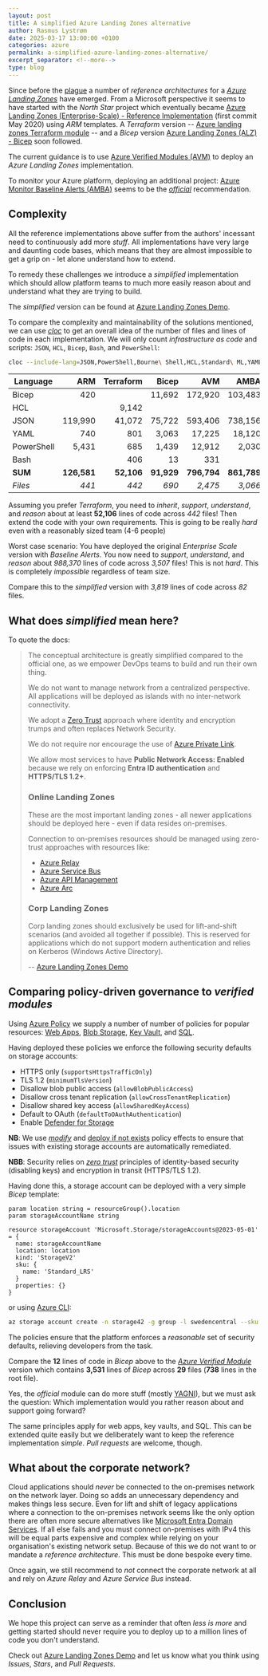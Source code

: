 ```yaml
---
layout: post
title: A simplified Azure Landing Zones alternative
author: Rasmus Lystrøm
date: 2025-03-17 13:00:00 +0100
categories: azure
permalink: a-simplified-azure-landing-zones-alternative/
excerpt_separator: <!--more-->
type: blog
---
```


Since before the [plague](https://en.wikipedia.org/wiki/COVID-19_pandemic) a number of *reference architectures* for a [*Azure Landing Zones*](https://learn.microsoft.com/en-us/azure/architecture/landing-zones/landing-zone-deploy) have emerged. From a Microsoft perspective it seems to have started with the *North Star* project which eventually became [Azure Landing Zones (Enterprise-Scale) - Reference Implementation](https://github.com/Azure/Enterprise-Scale/) (first commit May 2020) using *ARM* templates. A *Terraform* version -- [Azure landing zones Terraform module](https://github.com/Azure/terraform-azurerm-caf-enterprise-scale) -- and a *Bicep* version [Azure Landing Zones (ALZ) - Bicep](https://github.com/Azure/ALZ-Bicep) soon followed.

<!--more-->

The current guidance is to use [Azure Verified Modules (AVM)](https://github.com/Azure/bicep-registry-modules/) to deploy an *Azure Landing Zones* implementation.

To monitor your Azure platform, deploying an additional project: [Azure Monitor Baseline Alerts (AMBA)](https://github.com/Azure/azure-monitor-baseline-alerts/) seems to be the [*official*](https://learn.microsoft.com/en-us/azure/azure-monitor/alerts/alerts-overview#using-azure-policies-for-alerting-at-scale) recommendation.

## Complexity

All the reference implementations above suffer from the authors' incessant need to continuously add more *stuff*. All implementations have very large and daunting code bases, which means that they are almost impossible to get a grip on - let alone understand how to extend.

To remedy these challenges we introduce a *simplified* implementation which should allow platform teams to much more easily reason about and understand what they are trying to build.

The *simplified* version can be found at [Azure Landing Zones Demo](https://github.com/ondfisk/AzureLandingZonesDemo).

To compare the complexity and maintainability of the solutions mentioned, we can use [*cloc*](https://github.com/AlDanial/cloc) to get an overall idea of the number of files and lines of code in each implementation. We will only count *infrastructure as code* and scripts: `JSON`, `HCL`, `Bicep`, `Bash`, and `PowerShell`:

```bash
cloc --include-lang=JSON,PowerShell,Bourne\ Shell,HCL,Standard\ ML,YAML --force-lang="Standard ML,bicep" [path]
```

| Language    | ARM         | Terraform   | Bicep       | AVM         | AMBA        | Simplified  |
|-------------|------------:|------------:|------------:|------------:|------------:|------------:|
| Bicep       | 420         |             | 11,692      | 172,920     | 103,483     | 1,150       |
| HCL         |             | 9,142       |             |             |             |             |
| JSON        | 119,990     | 41,072      | 75,722      | 593,406     | 738,156     | 1,328       |
| YAML        | 740         | 801         | 3,063       | 17,225      | 18,120      | 886         |
| PowerShell  | 5,431       | 685         | 1,439       | 12,912      | 2,030       | 455         |
| Bash        |             | 406         | 13          | 331         |             |             |
| **SUM**     | **126,581** | **52,106**  | **91,929**  | **796,794** | **861,789** | **3,819**   |
| *Files*     | *441*       | *442*       | *690*       | *2,475*     | *3,066*     | *82*        |

Assuming you prefer *Terraform*, you need to *inherit*, *support*, *understand*, and *reason* about at least **52,106** lines of code across *442* files! Then extend the code with your own requirements. This is going to be really *hard* even with a reasonably sized team (4-6 people)

Worst case scenario: You have deployed the original *Enterprise Scale* version with *Baseline Alerts*. You now need to *support*, *understand*, and *reason* about *988,370* lines of code across *3,507* files! This is not *hard*. This is completely *impossible* regardless of team size.

Compare this to the *simplified* version with *3,819* lines of code across *82* files.

## What does *simplified* mean here?

To quote the docs:

> The conceptual architecture is greatly simplified compared to the official one, as we empower DevOps teams to build and run their own thing.
>
> We do not want to manage network from a centralized perspective. All applications will be deployed as islands with no inter-network connectivity.
>
> We adopt a [Zero Trust](https://learn.microsoft.com/en-us/security/zero-trust/zero-trust-overview) approach where identity and encryption trumps and often replaces Network Security.
>
> We do not require nor encourage the use of [Azure Private Link](https://azure.microsoft.com/en-gb/products/private-link/).
>
> We allow most services to have **Public Network Access: Enabled** because we rely on enforcing **Entra ID authentication** and **HTTPS/TLS 1.2+**.
>
> ### Online Landing Zones
>
> These are the most important landing zones - all newer applications should be deployed here - even if data resides on-premises.
>
> Connection to on-premises resources should be managed using zero-trust approaches with resources like:
>
> - [Azure Relay](https://learn.microsoft.com/en-us/azure/azure-relay/)
> - [Azure Service Bus](https://learn.microsoft.com/en-us/azure/service-bus-messaging/)
> - [Azure API Management](https://learn.microsoft.com/en-us/azure/api-management/)
> - [Azure Arc](https://azure.microsoft.com/en-us/products/azure-arc/)
>
> ### Corp Landing Zones
>
> Corp landing zones should exclusively be used for lift-and-shift scenarios (and avoided all together if possible). This is reserved for applications which do not support modern authentication and relies on Kerberos (Windows Active Directory).
>
> -- [Azure Landing Zones Demo](https://github.com/ondfisk/AzureLandingZonesDemo)

## Comparing policy-driven governance to *verified modules*

Using [Azure Policy](https://learn.microsoft.com/en-us/azure/governance/policy/overview) we supply a number of number of policies for popular resources: [Web Apps](https://azure.microsoft.com/en-us/products/app-service/web), [Blob Storage](https://azure.microsoft.com/en-us/products/storage/blobs/), [Key Vault](https://azure.microsoft.com/en-us/products/key-vault/), and [SQL](https://azure.microsoft.com/en-us/products/azure-sql).

Having deployed these policies we enforce the following security defaults on storage accounts:

- HTTPS only (`supportsHttpsTrafficOnly`)
- TLS 1.2 (`minimumTlsVersion`)
- Disallow blob public access (`allowBlobPublicAccess`)
- Disallow cross tenant replication (`allowCrossTenantReplication`)
- Disallow shared key access (`allowSharedKeyAccess`)
- Default to OAuth (`defaultToOAuthAuthentication`)
- Enable [Defender for Storage](https://learn.microsoft.com/en-us/azure/defender-for-cloud/defender-for-storage-introduction)

**NB**: We use [*modify*](https://learn.microsoft.com/en-us/azure/governance/policy/concepts/effect-modify) and [deploy if not exists](https://learn.microsoft.com/en-us/azure/governance/policy/concepts/effect-deploy-if-not-exists) policy effects to ensure that issues with existing storage accounts are automatically remediated.

**NBB**: Security relies on [*zero trust*](https://learn.microsoft.com/en-us/security/zero-trust/) principles of identity-based security (disabling keys) and encryption in transit (HTTPS/TLS 1.2).

Having done this, a storage account can be deployed with a very simple *Bicep* template:

```bicep
param location string = resourceGroup().location
param storageAccountName string

resource storageAccount 'Microsoft.Storage/storageAccounts@2023-05-01' = {
  name: storageAccountName
  location: location
  kind: 'StorageV2'
  sku: {
    name: 'Standard_LRS'
  }
  properties: {}
}
```

or using [Azure CLI](https://learn.microsoft.com/en-us/cli/azure/):

```bash
az storage account create -n storage42 -g group -l swedencentral --sku Standard_LRS
```

The policies ensure that the platform enforces a *reasonable* set of security defaults, relieving developers from the task.

Compare the **12** lines of code in *Bicep* above to the [*Azure Verified Module*](https://github.com/Azure/bicep-registry-modules/blob/main/avm/res/storage/storage-account) version which contains **3,531** lines of *Bicep* across **29** files (**738** lines in the root file).

Yes, the *official* module can do more stuff (mostly [YAGNI](https://en.wikipedia.org/wiki/You_aren%27t_gonna_need_it)), but we must ask the question: Which implementation would you rather reason about and support going forward?

The same principles apply for web apps, key vaults, and SQL. This can be extended quite easily but we deliberately want to keep the reference implementation *simple*. *Pull requests* are welcome, though.

## What about the corporate network?

Cloud applications should *never* be connected to the on-premises network on the network layer. Doing so adds an unnecessary dependency and makes things less secure. Even for lift and shift of legacy applications where a connection to the on-premises network seems like the only option there are often more secure alternatives like [Microsoft Entra Domain Services](https://azure.microsoft.com/en-us/products/microsoft-entra-ds/). If all else fails and you must connect on-premises with IPv4 this will be equal parts expensive and complex while relying on your organisation's existing network setup. Because of this we do not want to or mandate a *reference architecture*. This must be done bespoke every time.

Once again, we still recommend to *not* connect the corporate network at all and rely on *Azure Relay* and *Azure Service Bus* instead.

## Conclusion

We hope this project can serve as a reminder that often *less is more* and getting started should never require you to deploy up to a million lines of code you don't understand.

Check out [Azure Landing Zones Demo](https://github.com/ondfisk/AzureLandingZonesDemo) and let us know what you think using *Issues*, *Stars*, and *Pull Requests*.
